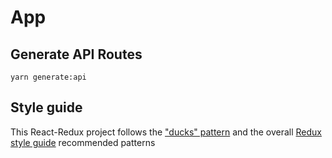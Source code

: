 # App
## Generate API Routes
```shell
yarn generate:api
```

## Style guide
This React-Redux project follows the ["ducks" pattern](https://github.com/erikras/ducks-modular-redux)
and the overall [Redux style guide](https://redux.js.org/style-guide/style-guide) recommended patterns
